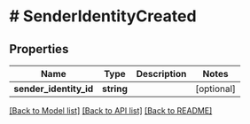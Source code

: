 # # SenderIdentityCreated

## Properties

Name | Type | Description | Notes
------------ | ------------- | ------------- | -------------
**sender_identity_id** | **string** |  | [optional]

[[Back to Model list]](../../README.md#models) [[Back to API list]](../../README.md#endpoints) [[Back to README]](../../README.md)
